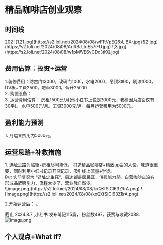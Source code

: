 <h1> 精品咖啡店创业观察 </h1>

<h2> 时间线 </h2>
202
![1.21.jpg](https://s2.loli.net/2024/08/08/wFTtVpEQ6xLlBXr.jpg)
![2.jpg](https://s2.loli.net/2024/08/08/ArjRBaLtuE57iFU.jpg)
![3.jpg](https://s2.loli.net/2024/08/08/w1pMWE6vCDd3tKQ.jpg)
<h2> 费用估算：投资+运营 </h2>
1.装修费用：防古门13000，玻璃门1000，水电2000，吊顶3000，刷漆1000，UV板+工费2500，吧台3000。合计25000.<br>
2. 购置设备：  <br>
3. 运营费用估算： 房租1500元/月(他小红书上说是2000元，我猜因为店面仅有30平)。 水电500元/月。工资3000元/月。每月运营费用为5000元。 <br>
<h2> 盈利能力预测</h2>
1. 月运营费用为5000元，

<h2> 运营思路+补救措施</h2>
1. 选址思路为临街+房租尽可能低， 打造精品咖啡店+精致up主的人设，味道很重要，同时利用小红书记录开店记录，吸引线上流量+学徒。<br>
But 实际情况为 “选址定生死”，周边都是居民区，消费能力弱，自营咖啡店没有形成品牌吸引力，流程太少了，营业我自然少。<br>
![image.png](https://s2.loli.net/2024/08/08/kxQXfSiCl63ZRrA.png)
![image.png](https://s2.loli.net/2024/08/08/kxQXfSiCl63ZRrA.png)

2.开始运营后： 。 <br>

截止 2024.8.7 ,小红书 发布笔记115篇， 粉丝数497，获赞与收藏2088.<br>
![image.png](https://s2.loli.net/2024/08/08/J8euvzS5sFBjhYW.png)
<h2> 个人观点+What if? </h2>

